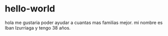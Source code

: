 # hello-world
hola me gustaria poder ayudar a cuantas mas familias mejor.
mi nombre es Iban  Izurriaga y tengo 38 años.
